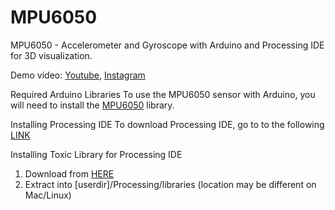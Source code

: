 # MPU6050
MPU6050 - Accelerometer and Gyroscope with Arduino and Processing IDE for 3D visualization.

Demo video: [Youtube](www.youtube.com/shorts/l07aA6tn2og), [Instagram](www.instagram.com/reel/C1wiwcEJd7o/)

Required Arduino Libraries
To use the MPU6050 sensor with Arduino, you will need to install the [MPU6050]([url](github.com/jrowberg/i2cdevlib/tree/master/Arduino/MPU6050)) library.


Installing Processing IDE
To download Processing IDE, go to to the following [LINK]([url](processing.org/download/))

Installing Toxic Library for Processing IDE
1. Download from [HERE]([url](toxiclibs.org/downloads))
2. Extract into [userdir]/Processing/libraries (location may be different on Mac/Linux)



